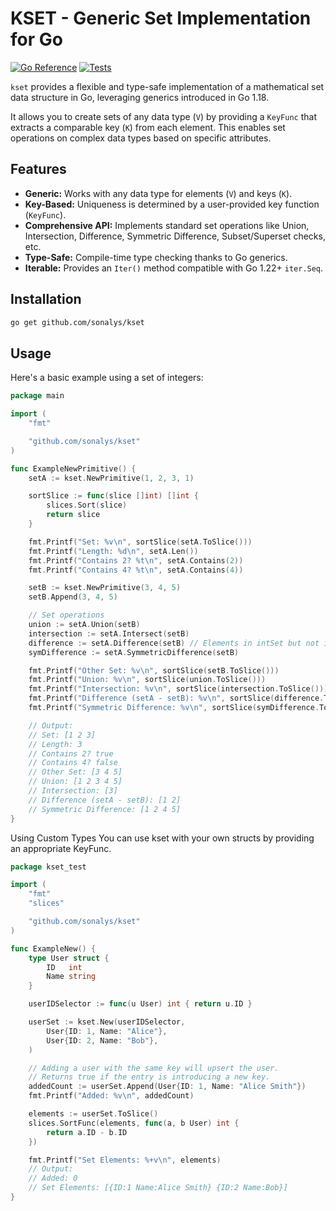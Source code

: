 # KSET - Generic Set Implementation for Go

[![Go Reference](https://pkg.go.dev/badge/github.com/sonalys/kset.svg)](https://pkg.go.dev/github.com/sonalys/kset)
[![Tests](https://github.com/sonalys/kset/actions/workflows/test.yml/badge.svg)](https://github.com/sonalys/kset/actions/workflows/test.yml)

`kset` provides a flexible and type-safe implementation of a mathematical set data structure in Go, leveraging generics introduced in Go 1.18.

It allows you to create sets of any data type (`V`) by providing a `KeyFunc` that extracts a comparable key (`K`) from each element. This enables set operations on complex data types based on specific attributes.

## Features

*   **Generic:** Works with any data type for elements (`V`) and keys (`K`).
*   **Key-Based:** Uniqueness is determined by a user-provided key function (`KeyFunc`).
*   **Comprehensive API:** Implements standard set operations like Union, Intersection, Difference, Symmetric Difference, Subset/Superset checks, etc.
*   **Type-Safe:** Compile-time type checking thanks to Go generics.
*   **Iterable:** Provides an `Iter()` method compatible with Go 1.22+ `iter.Seq`.

## Installation

```bash
go get github.com/sonalys/kset
```

## Usage

Here's a basic example using a set of integers:

```go
package main

import (
    "fmt"

    "github.com/sonalys/kset"
)

func ExampleNewPrimitive() {
	setA := kset.NewPrimitive(1, 2, 3, 1)

	sortSlice := func(slice []int) []int {
		slices.Sort(slice)
		return slice
	}

	fmt.Printf("Set: %v\n", sortSlice(setA.ToSlice()))
	fmt.Printf("Length: %d\n", setA.Len())
	fmt.Printf("Contains 2? %t\n", setA.Contains(2))
	fmt.Printf("Contains 4? %t\n", setA.Contains(4))

	setB := kset.NewPrimitive(3, 4, 5)
	setB.Append(3, 4, 5)

	// Set operations
	union := setA.Union(setB)
	intersection := setA.Intersect(setB)
	difference := setA.Difference(setB) // Elements in intSet but not in otherSet
	symDifference := setA.SymmetricDifference(setB)

	fmt.Printf("Other Set: %v\n", sortSlice(setB.ToSlice()))
	fmt.Printf("Union: %v\n", sortSlice(union.ToSlice()))
	fmt.Printf("Intersection: %v\n", sortSlice(intersection.ToSlice()))
	fmt.Printf("Difference (setA - setB): %v\n", sortSlice(difference.ToSlice()))
	fmt.Printf("Symmetric Difference: %v\n", sortSlice(symDifference.ToSlice()))

	// Output:
	// Set: [1 2 3]
	// Length: 3
	// Contains 2? true
	// Contains 4? false
	// Other Set: [3 4 5]
	// Union: [1 2 3 4 5]
	// Intersection: [3]
	// Difference (setA - setB): [1 2]
	// Symmetric Difference: [1 2 4 5]
}
```

Using Custom Types
You can use kset with your own structs by providing an appropriate KeyFunc.

```go
package kset_test

import (
	"fmt"
	"slices"

	"github.com/sonalys/kset"
)

func ExampleNew() {
	type User struct {
		ID   int
		Name string
	}

	userIDSelector := func(u User) int { return u.ID }

	userSet := kset.New(userIDSelector,
		User{ID: 1, Name: "Alice"},
		User{ID: 2, Name: "Bob"},
	)

	// Adding a user with the same key will upsert the user.
	// Returns true if the entry is introducing a new key.
	addedCount := userSet.Append(User{ID: 1, Name: "Alice Smith"})
	fmt.Printf("Added: %v\n", addedCount)

	elements := userSet.ToSlice()
	slices.SortFunc(elements, func(a, b User) int {
		return a.ID - b.ID
	})

	fmt.Printf("Set Elements: %+v\n", elements)
	// Output:
	// Added: 0
	// Set Elements: [{ID:1 Name:Alice Smith} {ID:2 Name:Bob}]
}
```